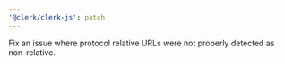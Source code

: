 ```yaml
---
'@clerk/clerk-js': patch
---
```


Fix an issue where protocol relative URLs were not properly detected as non-relative.
